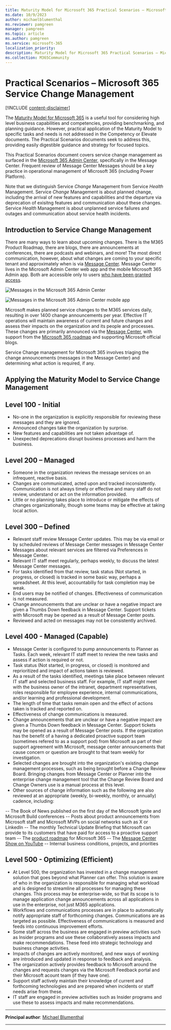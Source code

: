 ```yaml
---
title: Maturity Model for Microsoft 365 Practical Scenarios – Microsoft 365 Service Change Management
ms.date: 10/9/2023
author: michaelblumenthal
ms.reviewer: pamgreen
manager: pamgreen
ms.topic: article
ms.author: pamgreen
ms.service: microsoft-365
localization_priority:
description: Maturity Model for Microsoft 365 Practical Scenarios – Microsoft 365 Service Change Management
ms.collection: M365Community
---
```


# Practical Scenarios – Microsoft 365 Service Change Management

[!INCLUDE [content-disclaimer](includes/content-disclaimer.md)]

The [Maturity Model for Microsoft 365](microsoft365-maturity-model--intro.md) is a useful tool for considering high level business capabilities and competencies, providing benchmarking, and planning guidance. However, practical application of the Maturity Model to specific tasks and needs is not addressed in the Competency or Elevate documents. The Practical Scenarios documents seek to address this, providing easily digestible guidance and strategy for focused topics.

This Practical Scenarios document covers service change management as surfaced in the [Microsoft 365 Admin Center](https://admin.cloud.microsoft/?source=applauncher#/homepage), specifically in the Message Center. Frequent review of Message Center Messages should be a key practice in operational management of Microsoft 365 (including Power Platform).

Note that we distinguish Service *Change* Management from Service *Health* Management.  Service *Change* Management is about planned change, including the arrival of new features and capabilities and the departure via deprecation of exisitng features and communication about these changes. Service *Health* Management is about unplanned service failures and outages and communication about service health incidents.

## Introduction to Service Change Management

There are many ways to learn about upcoming changes.  There is the M365 Product Roadmap, there are blogs, there are announcements at conferences, there are podcasts and webinars, and more! The most direct communication, however, about what changes are coming to your specific tenant and approximately when is via [Message Center](https://admin.cloud.microsoft/?source=applauncher#/MessageCenter).  Message Center lives in the Microsoft Admin Center web app and the mobile Microsoft 365 Admin app. Both are accessible only to users [who have been granted access](https://learn.microsoft.com/en-us/microsoft-365/admin/manage/message-center?view=o365-worldwide#frequently-asked-questions). 

![Messages in the Microsoft 365 Admin Center](media/maturity-model-microsoft365-servicing-microsoft365-service-change-management\advisories.jpg)

![Messages in the Microsoft 365 Admin Center mobile app](media/maturity-model-microsoft365-servicing-microsoft365-service-change-management\advisories-mobile.jpg)

Microsoft makes planned service changes to the M365 services daily, resulting in over 1400 change announcements per year. Effective IT operations will maintain awareness of current and future changes and assess their impacts on the organization and its people and processes. These changes are primarily announced via the [Message Center](https://admin.cloud.microsoft/?source=applauncher#/MessageCenter), with support from the [Microsoft 365 roadmap](https://www.microsoft.com/microsoft-365/roadmap) and supporting Microsoft official blogs.

Service Change management for Microsoft 365 involves triaging the change announcements (messages in the Message Center) and determining what action is required, if any.

## Applying the Maturity Model to Service Change Management

## Level 100 - Initial

- No-one in the organization is explicitly responsible for reviewing these messages and they are ignored.
- Announced changes take the organization by surprise.
- New features and capabilities are not taken advantage of.
- Unexpected deprecations disrupt business processes and harm the business.

## Level 200 – Managed

- Someone in the organization reviews the message services on an infrequent, reactive basis.
- Changes are communicated, acted upon and tracked inconsistently. Communication is not always timely or effective and many staff do not review, understand or act on the information provided.
- Little or no planning takes place to introduce or mitigate the effects of changes organizationally, though some teams may be effective at taking local action.

## Level 300 – Defined

- Relevant staff review Message Center updates. This may be via email or by scheduled reviews of Message Center messages in Message Center 
- Messages about relevant services are filtered via Preferences in Message Center.
- Relevant IT staff meet regularly, perhaps weekly, to discuss the latest Message Center messages. 
- For tasks identified from that review, task status (Not started, in progress, or closed) is tracked in some basic way, perhaps a spreadsheet. At this level, accountabiliy for task completion may be weak.
- End users may be notified of changes.  Effectiveness of communication is not measured.
- Change announcements that are unclear or have a negative impact are given a Thumbs Down feedback in Message Center. Support tickets with Microsoft may be opened as a result of Message Center posts.
- Reviewed and acted on messages may not be consistently archived.

## Level 400 - Managed (Capable)

- Message Center is configured to pump announcements to Planner as Tasks. Each week, relevant IT staff meet to review the new tasks and assess if action is required or not.
- Task status (Not started, in progress, or closed) is monitored and reprioritized and impact of actions taken is reviewed.
- As a result of the tasks identified, meetings take place between relevant IT staff and selected business staff.  For example, IT staff might meet with the business owner of the intranet, department representatives, roles responsible for employee experience, internal communications, and/or learning and professional development.
- The length of time that tasks remain open and the effect of actions taken is tracked and reported on.
- Effectiveness of change communications is measured.
- Change announcements that are unclear or have a negative impact are given a Thumbs Down feedback in Message Center. Support tickets may be opened as a result of Message Center posts. If the organization has the benefit of a having a dedicated proactive support team (sometimes refered to as a support pod) from Microsoft as part of their support agreement with Microsoft, message center announcements that cause concern or question are brought to that team weekly for investigation.
- Selected changes are brought into the organization's existing change management processes, such as being brought before a Change Review Board. Bringing changes from Message Center or Planner into the enterprise change management tool that the Change Review Board and Change Owners use is a manual process at this level.
- Other sources of change information such as the following are also reviewed at an appropriate (weekly, bi-weekly, monthly, or annually) cadence, including:

-- The Book of News published on the first day of the Microsoft Ignite and Microsoft Build conferences
-- Posts about product announcements from Microsoft staff and Microsoft MVPs on social networks such as X or LinkedIn 
-- The monthly Technical Update Briefing that Microsoft can provide to its customers that have paid for access to a proactive support team
-- The [product roadmap](https://www.microsoft.com/microsoft-365/roadmap) for Microsoft 365
-- The [Message Center Show on YouTube](https://www.youtube.com/@365MCS) 
-- Internal business conditions, projects, and priorities

## Level 500 - Optimizing (Efficient)

- At Level 500, the organization has invested in a change management solution that goes beyond what Planner can offer. This solution is aware of who in the organization is responsible for managing what workload and is designed to streamline all processes for managing these changes. This process may be enterprise-wide, so that its scope is to manage application change announcements across all applications in use in the enterprise, not just M365 applications.
- Workflows and communications processes are in place to automatically notify appropriate staff of forthcoming changes. Communications are as targeted as possible.   Effectiveness of communications is measured and feeds into continuous improvement efforts. 
- Some staff across the business are engaged in preview activities such as Insider programs and use these collaboratively assess impacts and make recommendations. These feed into strategic technology and business change activities.
- Impacts of changes are actively monitored, and new ways of working are introduced and updated in response to feedback and analysis.
- The organization actively provides feedback to Microsoft around the changes and requests changes via the Microsoft Feedback portal and their Microsoft acount team (if they have one).
- Support staff actively maintain their knowledge of current and forthcoming technologies and are prepared when incidents or staff needs arise from these.
- IT staff are engaged in preview activities such as Insider programs and use these to assess impacts and make recommendations.
---

**Principal author**: [Michael Blumenthal](https://www.linkedin.com/in/michaelbblumenthal/)

---
